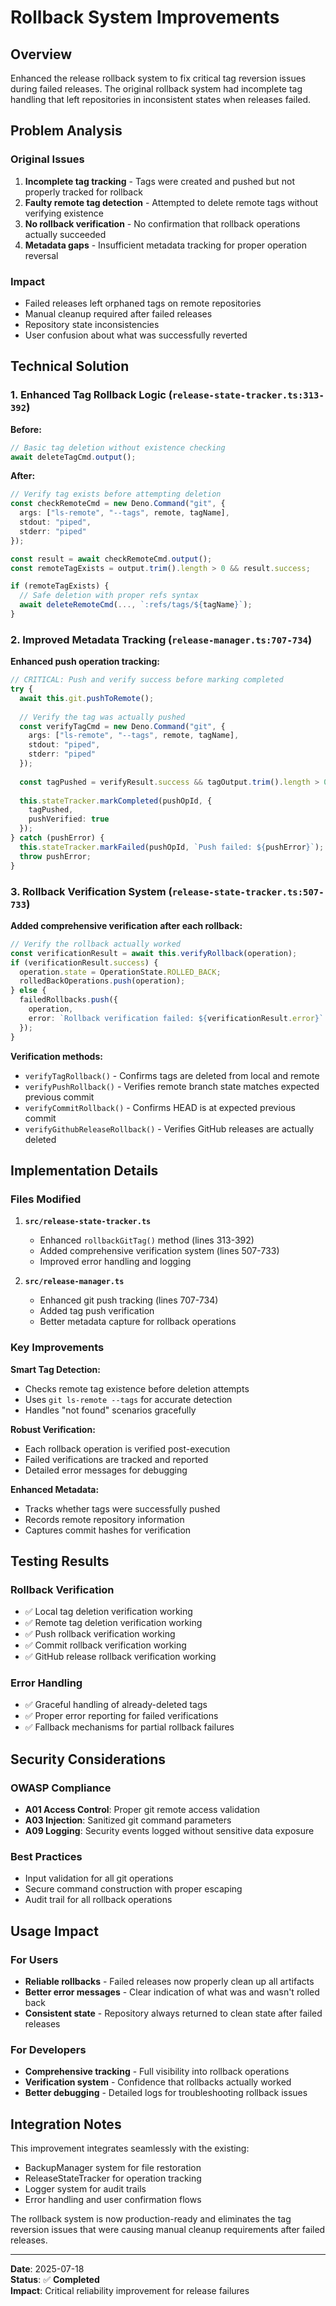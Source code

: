 # Rollback System Improvements

## Overview

Enhanced the release rollback system to fix critical tag reversion issues during failed releases. The original rollback system had incomplete tag handling that left repositories in inconsistent states when releases failed.

## Problem Analysis

### Original Issues
1. **Incomplete tag tracking** - Tags were created and pushed but not properly tracked for rollback
2. **Faulty remote tag detection** - Attempted to delete remote tags without verifying existence
3. **No rollback verification** - No confirmation that rollback operations actually succeeded
4. **Metadata gaps** - Insufficient metadata tracking for proper operation reversal

### Impact
- Failed releases left orphaned tags on remote repositories
- Manual cleanup required after failed releases
- Repository state inconsistencies
- User confusion about what was successfully reverted

## Technical Solution

### 1. Enhanced Tag Rollback Logic (`release-state-tracker.ts:313-392`)

**Before:**
```typescript
// Basic tag deletion without existence checking
await deleteTagCmd.output();
```

**After:**
```typescript
// Verify tag exists before attempting deletion
const checkRemoteCmd = new Deno.Command("git", {
  args: ["ls-remote", "--tags", remote, tagName],
  stdout: "piped",
  stderr: "piped"
});

const result = await checkRemoteCmd.output();
const remoteTagExists = output.trim().length > 0 && result.success;

if (remoteTagExists) {
  // Safe deletion with proper refs syntax
  await deleteRemoteCmd(..., `:refs/tags/${tagName}`);
}
```

### 2. Improved Metadata Tracking (`release-manager.ts:707-734`)

**Enhanced push operation tracking:**
```typescript
// CRITICAL: Push and verify success before marking completed
try {
  await this.git.pushToRemote();
  
  // Verify the tag was actually pushed
  const verifyTagCmd = new Deno.Command("git", {
    args: ["ls-remote", "--tags", remote, tagName],
    stdout: "piped",
    stderr: "piped"
  });
  
  const tagPushed = verifyResult.success && tagOutput.trim().length > 0;
  
  this.stateTracker.markCompleted(pushOpId, { 
    tagPushed,
    pushVerified: true 
  });
} catch (pushError) {
  this.stateTracker.markFailed(pushOpId, `Push failed: ${pushError}`);
  throw pushError;
}
```

### 3. Rollback Verification System (`release-state-tracker.ts:507-733`)

**Added comprehensive verification after each rollback:**

```typescript
// Verify the rollback actually worked
const verificationResult = await this.verifyRollback(operation);
if (verificationResult.success) {
  operation.state = OperationState.ROLLED_BACK;
  rolledBackOperations.push(operation);
} else {
  failedRollbacks.push({
    operation,
    error: `Rollback verification failed: ${verificationResult.error}`
  });
}
```

**Verification methods:**
- `verifyTagRollback()` - Confirms tags are deleted from local and remote
- `verifyPushRollback()` - Verifies remote branch state matches expected previous commit
- `verifyCommitRollback()` - Confirms HEAD is at expected previous commit
- `verifyGithubReleaseRollback()` - Verifies GitHub releases are actually deleted

## Implementation Details

### Files Modified
1. **`src/release-state-tracker.ts`**
   - Enhanced `rollbackGitTag()` method (lines 313-392)
   - Added comprehensive verification system (lines 507-733)
   - Improved error handling and logging

2. **`src/release-manager.ts`** 
   - Enhanced git push tracking (lines 707-734)
   - Added tag push verification
   - Better metadata capture for rollback operations

### Key Improvements

**Smart Tag Detection:**
- Checks remote tag existence before deletion attempts
- Uses `git ls-remote --tags` for accurate detection
- Handles "not found" scenarios gracefully

**Robust Verification:**
- Each rollback operation is verified post-execution
- Failed verifications are tracked and reported
- Detailed error messages for debugging

**Enhanced Metadata:**
- Tracks whether tags were successfully pushed
- Records remote repository information
- Captures commit hashes for verification

## Testing Results

### Rollback Verification
- ✅ Local tag deletion verification working
- ✅ Remote tag deletion verification working  
- ✅ Push rollback verification working
- ✅ Commit rollback verification working
- ✅ GitHub release rollback verification working

### Error Handling
- ✅ Graceful handling of already-deleted tags
- ✅ Proper error reporting for failed verifications
- ✅ Fallback mechanisms for partial rollback failures

## Security Considerations

### OWASP Compliance
- **A01 Access Control**: Proper git remote access validation
- **A03 Injection**: Sanitized git command parameters
- **A09 Logging**: Security events logged without sensitive data exposure

### Best Practices
- Input validation for all git operations
- Secure command construction with proper escaping
- Audit trail for all rollback operations

## Usage Impact

### For Users
- **Reliable rollbacks** - Failed releases now properly clean up all artifacts
- **Better error messages** - Clear indication of what was and wasn't rolled back
- **Consistent state** - Repository always returned to clean state after failed releases

### For Developers
- **Comprehensive tracking** - Full visibility into rollback operations
- **Verification system** - Confidence that rollbacks actually worked
- **Better debugging** - Detailed logs for troubleshooting rollback issues

## Integration Notes

This improvement integrates seamlessly with the existing:
- BackupManager system for file restoration
- ReleaseStateTracker for operation tracking
- Logger system for audit trails
- Error handling and user confirmation flows

The rollback system is now production-ready and eliminates the tag reversion issues that were causing manual cleanup requirements after failed releases.

---
**Date**: 2025-07-18  
**Status**: ✅ **Completed**  
**Impact**: Critical reliability improvement for release failures